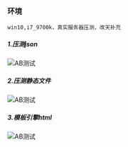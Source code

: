 
### 环境
    win10,i7_9700k，真实服务器压测，改天补充
##### 1.压测json
![AB测试](https://gitee.com/heixiaomas_admin/HServer/raw/master/doc/json.png)
##### 2.压测静态文件
![AB测试](https://gitee.com/heixiaomas_admin/HServer/raw/master/doc/file.png)
##### 3.模板引擎html
![AB测试](https://gitee.com/heixiaomas_admin/HServer/raw/master/doc/template.png)
